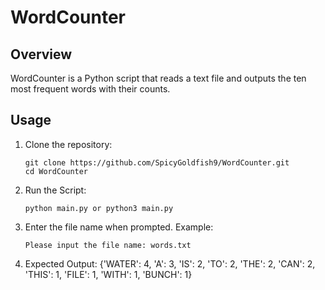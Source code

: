 # **WordCounter**  

## **Overview**  
WordCounter is a Python script that reads a text file and outputs the ten most frequent words with their counts.  

## **Usage**  
1. Clone the repository:
   ```
   git clone https://github.com/SpicyGoldfish9/WordCounter.git
   cd WordCounter
   ```
2. Run the Script:
   ```
   python main.py or python3 main.py
   ```
3. Enter the file name when prompted. Example:
   ```
   Please input the file name: words.txt
   ```
4. Expected Output: {'WATER': 4, 'A': 3, 'IS': 2, 'TO': 2, 'THE': 2, 'CAN': 2, 'THIS': 1, 'FILE': 1, 'WITH': 1, 'BUNCH': 1}
